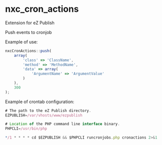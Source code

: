 nxc_cron_actions
================

Extension for eZ Publish

Push events to cronjob

Example of use:
```javascript
nxcCronActions::push(
    array(
        'class' => 'ClassName',
        'method' => 'MethodName',
        'data' => array(
            'ArgumentName' => 'ArgumentValue'
        )
    ),
    300
);
```

Example of crontab configuration:
```javascript
# The path to the eZ Publish directory.
EZPUBLISH=/var/vhosts/www/ezpublish

# Location of the PHP command line interface binary.
PHPCLI=/usr/bin/php

*/1 * * * * cd $EZPUBLISH && $PHPCLI runcronjobs.php cronactions 2>&1 | /usr/bin/mail -s "crontab actions" WRITE@YOUR.MAIL
```
